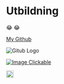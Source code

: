 # Utbildning
:joy: :joy:

[My Github](https://github.com/navid-hz)

![Gitub Logo](https://github.githubassets.com/images/modules/logos_page/Octocat.png)



[![Image Clickable](https://thumbs.dreamstime.com/z/click-button-hand-pointer-clicking-me-vector-web-isolated-website-yellow-bar-icon-mouse-arrow-cursor-buy-register-150232104.jpg)](https://github.com/navid-hz)

<img src="https://github.githubassets.com/images/modules/logos_page/Octocat.png" width="20px" higth="20px"/>
